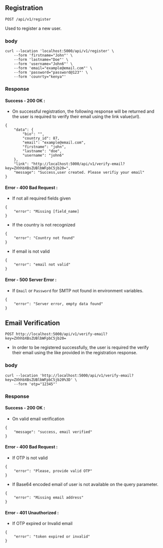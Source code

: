 ## Registration

`POST /api/v1/register`

Used to register a new user.

### body
```
curl --location 'localhost:5000/api/v1/register' \
    --form 'firstname="John"' \
    --form 'lastname="Doe"' \
    --form 'username="John6"' \
    --form 'email="example@email.com"' \
    --form 'password="password@123"' \
    --form 'counrty="kenya"'
```

### Response
#### Success - 200 OK :
* On successful registration, the following response will be returned and the user is required to verify their email using the link value(url).
```
{
    "data": {
        "bio": "",
        "country_id": 87,
        "email": "example@email.com",
        "firstname": "john",
        "lastname": "doe",
        "username": "john6"
    },
    "link": "http://localhost:5000/api/v1/verify-email?key=ZXhhbXBsZUBlbWFpbC5jb20=",
    "message": "Success,user created. Please verifiy your email"
}
```

#### Error - 400 Bad Request :
* If not all required fields given
```
{
    "error": "Missing [field_name]
}
```
* If the country is not recognized
```
{
    "error": "Country not found"
}
```
* If email is not valid
```
{
    "error": "email not valid"
}
```

#### Error - 500 Server Error :
* If `Email` or `Password` for SMTP not found in environment variables.
```
{
    "error": "Server error, empty data found"
}
```


## Email Verification

`POST http://localhost:5000/api/v1/verify-email?key=ZXhhbXBsZUBlbWFpbC5jb20=`

* In order to be registered successfully, the user is required the verify their email using the like provided in the registration response.

### body
```
curl --location 'http://localhost:5000/api/v1/verify-email?key=ZXhhbXBsZUBlbWFpbC5jb20%3D' \
    --form 'otp="12345"'
```

### Response
#### Success - 200 OK :
* On valid email verification
```
{
    "message": "success, email verified"
}
```

#### Error - 400 Bad Request :
* If OTP is not valid
```
{
    "error": "Please, provide valid OTP"
}
```
* If Base64 encoded email of user is not available on the query parameter.
```
{
    "error": "Missing email address"
}
```

#### Error - 401 Unauthorized :
* If OTP expired or Invalid email
```
{
    "error": "token expired or invalid"
}
```

